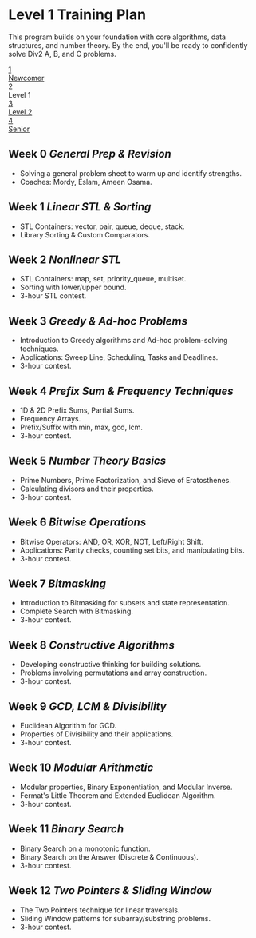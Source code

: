 <!DOCTYPE html>
<html lang="en">
<head>
  <meta charset="UTF-8" />
  <meta name="viewport" content="width=device-width, initial-scale=1.0"/>
  <title>Level 1 CP Training – Menofia ICPC</title>

</head>
<body>

  <div class="hero-section">
    <h1>Level 1 Training Plan</h1>
    <p class="md-typeset hero-subtitle">
      This program builds on your foundation with core algorithms, data structures, and number theory. By the end, you'll be ready to confidently solve Div2 A, B, and C problems.
    </p>
  </div>

  <div class="training-path">
    <a href="../Newcommer_training.md" class="path-step">
      <div class="path-step-icon">1</div>
      <div class="path-step-title">Newcomer</div>
    </a>
    <div class="path-connector"></div>
    <div class="path-step active">
      <div class="path-step-icon">2</div>
      <div class="path-step-title">Level 1</div>
    </div>
    <div class="path-connector"></div>
    <a href="../Level2_training.md" class="path-step">
      <div class="path-step-icon">3</div>
      <div class="path-step-title">Level 2</div>
    </a>
    <div class="path-connector"></div>
    <a href="../Senior_training.md" class="path-step">
      <div class="path-step-icon">4</div>
      <div class="path-step-title">Senior</div>
    </a>
  </div>

  <div class="level-section">
    <h2>Week 0 <em>General Prep & Revision</em></h2>
    <ul class="topic-list">
      <li>Solving a general problem sheet to warm up and identify strengths.</li>
      <li>Coaches: Mordy, Eslam, Ameen Osama.</li>
    </ul>
  </div>

  <div class="level-section">
    <h2>Week 1 <em>Linear STL & Sorting</em></h2>
    <ul class="topic-list">
      <li>STL Containers: vector, pair, queue, deque, stack.</li>
      <li>Library Sorting & Custom Comparators.</li>
    </ul>
  </div>

  <div class="level-section">
    <h2>Week 2 <em>Nonlinear STL</em></h2>
    <ul class="topic-list">
      <li>STL Containers: map, set, priority_queue, multiset.</li>
      <li>Sorting with lower/upper bound.</li>
      <li>3-hour STL contest.</li>
    </ul>
  </div>

  <div class="level-section">
    <h2>Week 3 <em>Greedy & Ad-hoc Problems</em></h2>
    <ul class="topic-list">
      <li>Introduction to Greedy algorithms and Ad-hoc problem-solving techniques.</li>
      <li>Applications: Sweep Line, Scheduling, Tasks and Deadlines.</li>
      <li>3-hour contest.</li>
    </ul>
  </div>

  <div class="level-section">
    <h2>Week 4 <em>Prefix Sum & Frequency Techniques</em></h2>
    <ul class="topic-list">
      <li>1D & 2D Prefix Sums, Partial Sums.</li>
      <li>Frequency Arrays.</li>
      <li>Prefix/Suffix with min, max, gcd, lcm.</li>
      <li>3-hour contest.</li>
    </ul>
  </div>

  <div class="level-section">
    <h2>Week 5 <em>Number Theory Basics</em></h2>
    <ul class="topic-list">
      <li>Prime Numbers, Prime Factorization, and Sieve of Eratosthenes.</li>
      <li>Calculating divisors and their properties.</li>
      <li>3-hour contest.</li>
    </ul>
  </div>

  <div class="level-section">
    <h2>Week 6 <em>Bitwise Operations</em></h2>
    <ul class="topic-list">
      <li>Bitwise Operators: AND, OR, XOR, NOT, Left/Right Shift.</li>
      <li>Applications: Parity checks, counting set bits, and manipulating bits.</li>
      <li>3-hour contest.</li>
    </ul>
  </div>

  <div class="level-section">
    <h2>Week 7 <em>Bitmasking</em></h2>
    <ul class="topic-list">
      <li>Introduction to Bitmasking for subsets and state representation.</li>
      <li>Complete Search with Bitmasking.</li>
      <li>3-hour contest.</li>
    </ul>
  </div>

  <div class="level-section">
    <h2>Week 8 <em>Constructive Algorithms</em></h2>
    <ul class="topic-list">
      <li>Developing constructive thinking for building solutions.</li>
      <li>Problems involving permutations and array construction.</li>
      <li>3-hour contest.</li>
    </ul>
  </div>

  <div class="level-section">
    <h2>Week 9 <em>GCD, LCM & Divisibility</em></h2>
    <ul class="topic-list">
      <li>Euclidean Algorithm for GCD.</li>
      <li>Properties of Divisibility and their applications.</li>
      <li>3-hour contest.</li>
    </ul>
  </div>

  <div class="level-section">
    <h2>Week 10 <em>Modular Arithmetic</em></h2>
    <ul class="topic-list">
      <li>Modular properties, Binary Exponentiation, and Modular Inverse.</li>
      <li>Fermat's Little Theorem and Extended Euclidean Algorithm.</li>
      <li>3-hour contest.</li>
    </ul>
  </div>

  <div class="level-section">
    <h2>Week 11 <em>Binary Search</em></h2>
    <ul class="topic-list">
      <li>Binary Search on a monotonic function.</li>
      <li>Binary Search on the Answer (Discrete & Continuous).</li>
      <li>3-hour contest.</li>
    </ul>
  </div>

  <div class="level-section">
    <h2>Week 12 <em>Two Pointers & Sliding Window</em></h2>
    <ul class="topic-list">
      <li>The Two Pointers technique for linear traversals.</li>
      <li>Sliding Window patterns for subarray/substring problems.</li>
      <li>3-hour contest.</li>
    </ul>
  </div>
